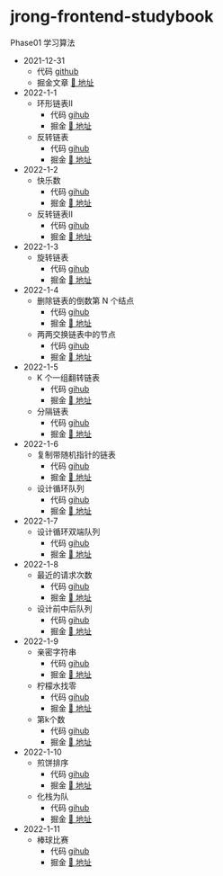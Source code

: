 # jrong-frontend-studybook

Phase01 学习算法

- 2021-12-31
  - 代码 [github](https://github.com/yanzefeng/jrong-frontend-studybook/blob/main/leetcode/linked-list-cycle.js)
  - 掘金文章 [🔗 地址](https://juejin.cn/post/7047914613605826574/)
- 2022-1-1
  - 环形链表II
    - 代码 [gihub](https://github.com/yanzefeng/jrong-frontend-studybook/blob/main/leetcode/detectCycle.js)
    - 掘金 [🔗 地址](https://juejin.cn/post/7048213335703027720)
  - 反转链表
    - 代码 [gihub](https://github.com/yanzefeng/jrong-frontend-studybook/blob/main/leetcode/206.%20%E5%8F%8D%E8%BD%AC%E9%93%BE%E8%A1%A8.js)
    - 掘金 [🔗 地址](https://juejin.cn/post/7048238537036496910)
- 2022-1-2
  - 快乐数
    - 代码 [gihub](https://github.com/yanzefeng/jrong-frontend-studybook/blob/main/leetcode/isHappy.js)
    - 掘金 [🔗 地址](https://juejin.cn/post/7048633212607660045)
  - 反转链表II
    - 代码 [gihub](https://github.com/yanzefeng/jrong-frontend-studybook/blob/main/leetcode/reverseListII.js)
    - 掘金 [🔗 地址](https://juejin.cn/post/7048641160935407653)
- 2022-1-3
  - 旋转链表
    - 代码 [gihub](https://github.com/yanzefeng/jrong-frontend-studybook/blob/main/leetcode/61.%20%E6%97%8B%E8%BD%AC%E9%93%BE%E8%A1%A8.js)
    - 掘金 [🔗 地址](https://juejin.cn/post/7048977805643612197)
- 2022-1-4
  - 删除链表的倒数第 N 个结点
    - 代码 [gihub](https://github.com/yanzefeng/jrong-frontend-studybook/blob/main/leetcode/19.%20%E5%88%A0%E9%99%A4%E9%93%BE%E8%A1%A8%E7%9A%84%E5%80%92%E6%95%B0%E7%AC%AC%20N%20%E4%B8%AA%E7%BB%93%E7%82%B9.js)
    - 掘金 [🔗 地址](https://juejin.cn/post/7049385114697990180)
  - 两两交换链表中的节点
    - 代码 [gihub](https://github.com/yanzefeng/jrong-frontend-studybook/blob/main/leetcode/24.%20%E4%B8%A4%E4%B8%A4%E4%BA%A4%E6%8D%A2%E9%93%BE%E8%A1%A8%E4%B8%AD%E7%9A%84%E8%8A%82%E7%82%B9.js)
    - 掘金 [🔗 地址](https://juejin.cn/post/7049381634545549325)
- 2022-1-5
  - K 个一组翻转链表
    - 代码 [gihub](https://github.com/yanzefeng/jrong-frontend-studybook/blob/main/leetcode/25.%20K%20%E4%B8%AA%E4%B8%80%E7%BB%84%E7%BF%BB%E8%BD%AC%E9%93%BE%E8%A1%A8.js)
    - 掘金 [🔗 地址](https://juejin.cn/post/7049630343564886024)
  - 分隔链表
    - 代码 [gihub](https://github.com/yanzefeng/jrong-frontend-studybook/blob/main/leetcode/86.%20%E5%88%86%E9%9A%94%E9%93%BE%E8%A1%A8.js)
    - 掘金 [🔗 地址](https://juejin.cn/post/7049739503875031076)
- 2022-1-6
  - 复制带随机指针的链表
    - 代码 [gihub](https://github.com/yanzefeng/jrong-frontend-studybook/blob/main/leetcode/138.%20%E5%A4%8D%E5%88%B6%E5%B8%A6%E9%9A%8F%E6%9C%BA%E6%8C%87%E9%92%88%E7%9A%84%E9%93%BE%E8%A1%A8.js)
    - 掘金 [🔗 地址](https://juejin.cn/post/7050075380493451277)
  - 设计循环队列
    - 代码 [gihub](https://github.com/yanzefeng/jrong-frontend-studybook/blob/main/leetcode/622.%20%E8%AE%BE%E8%AE%A1%E5%BE%AA%E7%8E%AF%E9%98%9F%E5%88%97.js)
    - 掘金 [🔗 地址](https://juejin.cn/post/7050131642072956959/)
- 2022-1-7
  - 设计循环双端队列
    - 代码 [gihub](https://github.com/yanzefeng/jrong-frontend-studybook/blob/main/leetcode/641.%20%E8%AE%BE%E8%AE%A1%E5%BE%AA%E7%8E%AF%E5%8F%8C%E7%AB%AF%E9%98%9F%E5%88%97.js)
    - 掘金 [🔗 地址](https://juejin.cn/post/7050512913357864996/)
- 2022-1-8
  - 最近的请求次数
    - 代码 [gihub](https://github.com/yanzefeng/jrong-frontend-studybook/blob/main/leetcode/933.%E6%9C%80%E8%BF%91%E7%9A%84%E8%AF%B7%E6%B1%82%E6%AC%A1%E6%95%B0.js)
    - 掘金 [🔗 地址](https://juejin.cn/post/7050840775344537613)
  - 设计前中后队列
    - 代码 [gihub](https://github.com/yanzefeng/jrong-frontend-studybook/blob/main/leetcode/1670.%E8%AE%BE%E8%AE%A1%E5%89%8D%E4%B8%AD%E5%90%8E%E9%98%9F%E5%88%97.js)
    - 掘金 [🔗 地址](https://juejin.cn/post/7050777008539697182)
- 2022-1-9
  - 亲密字符串
    - 代码 [gihub](https://github.com/yanzefeng/jrong-frontend-studybook/blob/main/leetcode/859.%E4%BA%B2%E5%AF%86%E5%AD%97%E7%AC%A6%E4%B8%B2.js)
    - 掘金 [🔗 地址](https://juejin.cn/post/7051165565221601317)
  - 柠檬水找零
    - 代码 [gihub](https://github.com/yanzefeng/jrong-frontend-studybook/blob/main/leetcode/860.%E6%9F%A0%E6%AA%AC%E6%B0%B4%E6%89%BE%E9%9B%B6.js)
    - 掘金 [🔗 地址](https://juejin.cn/post/7051158799188656164)
  - 第k个数
    - 代码 [gihub](https://github.com/yanzefeng/jrong-frontend-studybook/blob/main/leetcode/%E7%AC%ACk%E4%B8%AA%E6%95%B0.js)
    - 掘金 [🔗 地址](https://juejin.cn/post/7051172586843013128)
- 2022-1-10
  - 煎饼排序
    - 代码 [gihub](https://github.com/yanzefeng/jrong-frontend-studybook/blob/main/leetcode/969.%E7%85%8E%E9%A5%BC%E6%8E%92%E5%BA%8F.js)
    - 掘金 [🔗 地址](https://juejin.cn/post/7050840775344537613)
  - 化栈为队
    - 代码 [gihub](https://github.com/yanzefeng/jrong-frontend-studybook/blob/main/leetcode/03.04.%E5%8C%96%E6%A0%88%E4%B8%BA%E9%98%9F.js)
    - 掘金 [🔗 地址](https://juejin.cn/post/7051617892265099277/)
- 2022-1-11
  - 棒球比赛
    - 代码 [gihub](https://github.com/yanzefeng/jrong-frontend-studybook/blob/main/leetcode/682.%E6%A3%92%E7%90%83%E6%AF%94%E8%B5%9B.js)
    - 掘金 [🔗 地址](https://juejin.cn/post/7051989455674015781/)
    